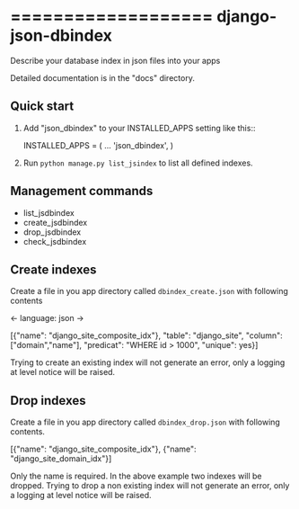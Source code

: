 ===================
django-json-dbindex
===================

Describe your database index in json files into your apps

Detailed documentation is in the "docs" directory.

Quick start
-----------

1. Add "json_dbindex" to your INSTALLED_APPS setting like this::

    INSTALLED_APPS = (
        ...
        'json_dbindex',
    )

2. Run `python manage.py list_jsindex` to list all defined indexes.


Management commands
-------------------

* list_jsdbindex
* create_jsdbindex
* drop_jsdbindex
* check_jsdbindex


Create indexes
--------------

Create a file in you app directory called `dbindex_create.json` with
following contents

<- language: json ->

[{"name": "django_site_composite_idx"},
  "table": "django_site",
  "column": ["domain","name"],
  "predicat": "WHERE id > 1000",
  "unique": yes}]


Trying to create an existing index will not generate an error, only a
logging at level notice will be raised.


Drop indexes
------------

Create a file in you app directory called `dbindex_drop.json` with
following contents.

[{"name": "django_site_composite_idx"},
 {"name": "django_site_domain_idx"}]

Only the name is required. In the above example two indexes will be
dropped. Trying to drop a non existing index will not generate an
error, only a logging at level notice will be raised.
